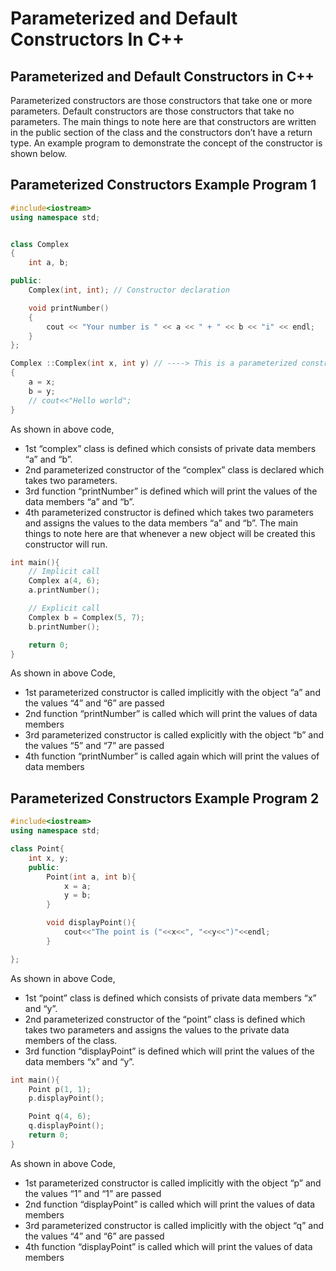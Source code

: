 # Parameterized and Default Constructors In C++
## Parameterized and Default Constructors in C++
Parameterized constructors are those constructors that take one or more parameters. Default constructors are those constructors that take no parameters. The main things to note here are that constructors are written in the public section of the class and the constructors don’t have a return type. An example program to demonstrate the concept of the constructor is shown below.
## Parameterized Constructors Example Program 1
```cpp
#include<iostream>
using namespace std;


class Complex
{
    int a, b;

public:
    Complex(int, int); // Constructor declaration

    void printNumber()
    {
        cout << "Your number is " << a << " + " << b << "i" << endl;
    }
};

Complex ::Complex(int x, int y) // ----> This is a parameterized constructor as it takes 2 parameters
{
    a = x;
    b = y;
    // cout<<"Hello world";
}
```
As shown in above code,

- 1st “complex” class is defined which consists of private data members “a” and “b”.
- 2nd parameterized constructor of the “complex” class is declared which takes two parameters.
- 3rd function “printNumber” is defined which will print the values of the data members “a” and “b”.
- 4th parameterized constructor is defined which takes two parameters and assigns the values to the data members “a” and “b”. The main things to note here are that whenever a new object will be created this constructor will run.
```cpp
int main(){
    // Implicit call
    Complex a(4, 6);
    a.printNumber();

    // Explicit call
    Complex b = Complex(5, 7);
    b.printNumber();

    return 0;
}
```
As shown in above Code,

- 1st parameterized constructor is called implicitly with the object “a” and the values “4” and “6” are passed
- 2nd function “printNumber” is called which will print the values of data members
- 3rd parameterized constructor is called explicitly with the object “b” and the values “5” and “7” are passed
- 4th function “printNumber” is called again which will print the values of data members
## Parameterized Constructors Example Program 2
```cpp
#include<iostream>
using namespace std;

class Point{
    int x, y;
    public:
        Point(int a, int b){
            x = a;
            y = b;
        }

        void displayPoint(){
            cout<<"The point is ("<<x<<", "<<y<<")"<<endl;
        }

};
```
As shown in above Code,

- 1st “point” class is defined which consists of private data members “x” and “y”.
- 2nd parameterized constructor of the “point” class is defined which takes two parameters and assigns the values to the private data members of the class.
- 3rd function “displayPoint” is defined which will print the values of the data members “x” and “y”.
```cpp
int main(){
    Point p(1, 1);
    p.displayPoint();

    Point q(4, 6);
    q.displayPoint();
    return 0;
}
```
As shown in above Code,

- 1st parameterized constructor is called implicitly with the object “p” and the values “1” and “1” are passed
- 2nd function “displayPoint” is called which will print the values of data members
- 3rd parameterized constructor is called implicitly with the object “q” and the values “4” and “6” are passed
- 4th function “displayPoint” is called which will print the values of data members
